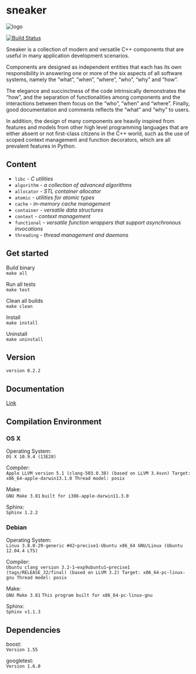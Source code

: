 sneaker
=======

![logo](https://raw.github.com/yanzhengli/sneaker/dev/logo_128x128.png)

[![Build Status](https://api.travis-ci.org/yanzhengli/sneaker.png)](https://travis-ci.org/yanzhengli/sneaker)


Sneaker is a collection of modern and versatile C++ components that are useful
in many application development scenarios.

Components are designed as independent entities that each has its own
responsibility in answering one or more of the six aspects of all software
systems, namely the “what”, “when”, “where”, “who”, “why” and “how”.

The elegance and succinctness of the code intrinsically demonstrates the “how”,
and the separation of functionalities among components and the interactions
between them focus on the “who”, “when” and “where”. Finally, good documentation
and comments reflects the “what” and “why” to users.

In addition, the design of many components are heavily inspired from features
and models from other high level programming languages that are either absent or
not first-class citizens in the C++ world, such as the use of scoped context
management and function decorators, which are all prevalent features in Python.


## Content
* `libc` - _C utilities_
* `algorithm` - _a collection of advanced algorithms_
* `allocator` - _STL container allocator_
* `atomic` - _utilities for atomic types_
* `cache` - _in-memory cache management_
* `container` - _versatile data structures_
* `context` - _context management_
* `functional` - _versatile function wrappers that support asynchronous invocations_
* `threading` - _thread management and daemons_


## Get started

Build binary
<br/>`make all`

Run all tests
<br/>`make test`

Clean all builds
<br/>`make clean`

Install
<br/>`make install`

Uninstall
<br/>`make uninstall`


## Version
`version 0.2.2`


## Documentation
[Link](http://www.libsneaker.org/documentation/)


## Compilation Environment

### OS X
Operating System:<br/>
`OS X 10.9.4 (13E28)`

Compiler:<br/>
`Apple LLVM version 5.1 (clang-503.0.38) (based on LLVM 3.4svn)
Target: x86_64-apple-darwin13.1.0
Thread model: posix`

Make:<br/>
`GNU Make 3.81`
`built for i386-apple-darwin11.3.0`

Sphinx:<br/>
`Sphinx 1.2.2`

### Debian
Operating System:<br/>
`Linux 3.8.0-29-generic #42~precise1-Ubuntu x86_64 GNU/Linux (Ubuntu 12.04.4 LTS)`

Compiler:<br/>
`Ubuntu clang version 3.2-1~exp9ubuntu1~precise1 (tags/RELEASE_32/final) (based on LLVM 3.2)
Target: x86_64-pc-linux-gnu
Thread model: posix`

Make:<br/>
`GNU Make 3.81`
`This program built for x86_64-pc-linux-gnu`

Sphinx:<br/>
`Sphinx v1.1.3`


## Dependencies
boost:<br/>
`Version 1.55`

googletest:<br/>
`Version 1.6.0`
